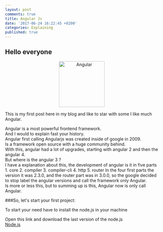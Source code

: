 ```yaml
---
layout: post
comments: true
title: Angular Js
date: '2017-06-24 16:22:45 +0200'
categories: Explaining
published: true
---
```



<h2>Hello everyone</h2>

<center>
	<img src="https://angular.io/assets/images/logos/angular/angular.svg" alt="Angular" style="width:150px">
</center>



This is my first post here in my blog and like to star with some I like much
Angular.  

Angular is a most powerful frontend framework.  
And I would to explain fast your history.  
Angular first calling Angularjs was created inside of google in 2009.  
Is a framework open source with a huge community behind.  
With this, angular had a lot of upgrades, starting with angular 2 and then the angular 4.  
But where is the angular 3 ?  
I have a explanation about this, the development of angular is it in five parts  
	1. core
	2. compiler
	3. compiler-cli
	4. http
	5. router
In the four first parts the version it was 2.3.0, and the router part was in 3.0.0, so the google decided to stop label the angular versions and call the framework only Angular.  
Is more or less this, but to summing up is this, Angular now is only call Angular.  

###So, let's start your first project:

To start your need have to install the node.js in your machine  

Open this link and download the last version of the node.js  
[Node.js](https://nodejs.org/en/ "Node")
